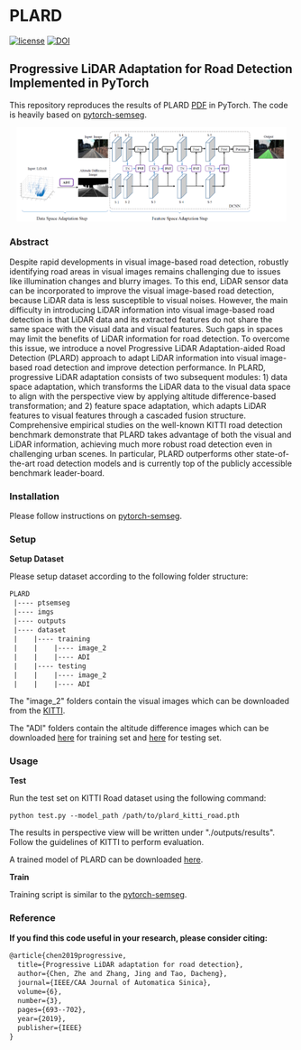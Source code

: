# PLARD 

[![license](https://img.shields.io/github/license/mashape/apistatus.svg)](https://github.com/zhechen/PLARD/LICENSE)
[![DOI](https://zenodo.org/badge/DOI/10.1109/JAS.2019.1911459.svg)](https://doi.org/10.1109/JAS.2019.1911459)



## Progressive LiDAR Adaptation for Road Detection Implemented in PyTorch

This repository reproduces the results of PLARD [PDF](https://arxiv.org/abs/1904.01206) in PyTorch. The code is heavily based on [pytorch-semseg](https://github.com/meetshah1995/pytorch-semseg).


<p align="center">
<img src="imgs/main.png" width="95%"/>
</p>

### Abstract

Despite rapid developments in visual image-based road detection, robustly identifying road areas in visual images remains challenging due to issues like illumination changes and blurry images. To this end, LiDAR sensor data can be incorporated to improve the visual image-based road detection, because LiDAR data is less susceptible to visual noises. However, the main difficulty in introducing LiDAR information into visual image-based road detection is that LiDAR data and its extracted features do not share the same space with the visual data and visual features. Such gaps in spaces may limit the benefits of LiDAR information for road detection. To overcome this issue, we introduce a novel Progressive LiDAR Adaptation-aided Road Detection (PLARD) approach to adapt LiDAR information into visual image-based road detection and improve detection performance. In PLARD, progressive LiDAR adaptation consists of two subsequent modules: 1) data space adaptation, which transforms the LiDAR data to the visual data space to align with the perspective view by applying altitude difference-based transformation; and 2) feature space adaptation, which adapts LiDAR features to visual features through a cascaded fusion structure. Comprehensive empirical studies on the well-known KITTI road detection benchmark demonstrate that PLARD takes advantage of both the visual and LiDAR information, achieving much more robust road detection even in challenging urban scenes. In particular, PLARD outperforms other state-of-the-art road detection models and is currently top of the publicly accessible benchmark leader-board.


### Installation ###
Please follow instructions on [pytorch-semseg](https://github.com/meetshah1995/pytorch-semseg).

### Setup

**Setup Dataset**

Please setup dataset according to the following folder structure:
```
PLARD
 |---- ptsemseg
 |---- imgs
 |---- outputs
 |---- dataset
 |    |---- training
 |    |    |---- image_2
 |    |    |---- ADI
 |    |---- testing
 |    |    |---- image_2
 |    |    |---- ADI 
```
The "image\_2" folders contain the visual images which can be downloaded from the [KITTI](http://www.cvlibs.net/datasets/kitti/eval_road.php).

The "ADI" folders contain the altitude difference images which can be downloaded [here](https://www.dropbox.com/s/wks807hv84wcduv/ADI-training.zip?dl=0) for training set and [here](https://www.dropbox.com/s/sslqw2flp7ptwnj/ADI-testing.zip?dl=0) for testing set. 

### Usage
**Test**

Run the test set on KITTI Road dataset using the following command:
```
python test.py --model_path /path/to/plard_kitti_road.pth
```
The results in perspective view will be written under "./outputs/results". Follow the guidelines of KITTI to perform evaluation. 

A trained model of PLARD can be downloaded [here](https://www.dropbox.com/s/lrtwhuo0rxv1sgy/plard_kitti_road.pth?dl=0). 

**Train**

Training script is similar to the [pytorch-semseg](https://github.com/meetshah1995/pytorch-semseg).

### Reference
**If you find this code useful in your research, please consider citing:**

```
@article{chen2019progressive,
  title={Progressive LiDAR adaptation for road detection},
  author={Chen, Zhe and Zhang, Jing and Tao, Dacheng},
  journal={IEEE/CAA Journal of Automatica Sinica},
  volume={6},
  number={3},
  pages={693--702},
  year={2019},
  publisher={IEEE}
}
```

